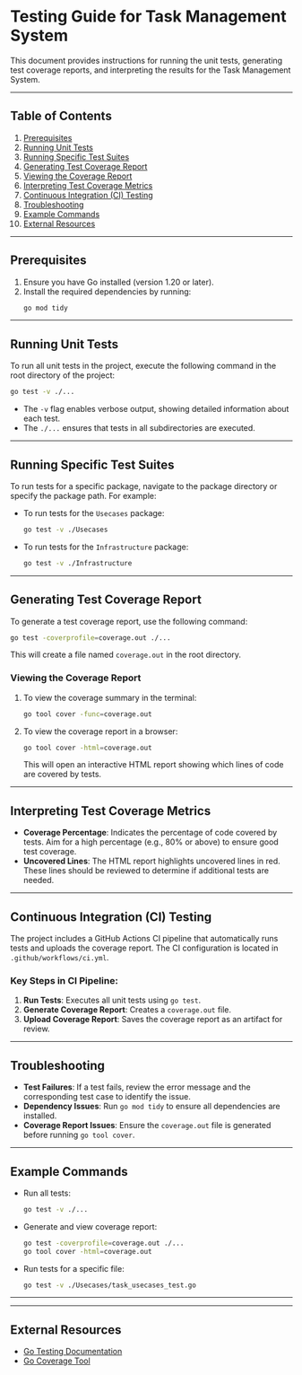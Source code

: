 # Testing Guide for Task Management System

This document provides instructions for running the unit tests, generating test coverage reports, and interpreting the results for the Task Management System.

---

## Table of Contents
1. [Prerequisites](#prerequisites)
2. [Running Unit Tests](#running-unit-tests)
3. [Running Specific Test Suites](#running-specific-test-suites)
4. [Generating Test Coverage Report](#generating-test-coverage-report)
5. [Viewing the Coverage Report](#viewing-the-coverage-report)
6. [Interpreting Test Coverage Metrics](#interpreting-test-coverage-metrics)
7. [Continuous Integration (CI) Testing](#continuous-integration-ci-testing)
8. [Troubleshooting](#troubleshooting)
9. [Example Commands](#example-commands)
10. [External Resources](#external-resources)

---

## Prerequisites

1. Ensure you have Go installed (version 1.20 or later).
2. Install the required dependencies by running:
   ```bash
   go mod tidy
   ```

---

## Running Unit Tests

To run all unit tests in the project, execute the following command in the root directory of the project:

```bash
go test -v ./...
```

- The `-v` flag enables verbose output, showing detailed information about each test.
- The `./...` ensures that tests in all subdirectories are executed.

---

## Running Specific Test Suites

To run tests for a specific package, navigate to the package directory or specify the package path. For example:

- To run tests for the `Usecases` package:
  ```bash
  go test -v ./Usecases
  ```

- To run tests for the `Infrastructure` package:
  ```bash
  go test -v ./Infrastructure
  ```

---

## Generating Test Coverage Report

To generate a test coverage report, use the following command:

```bash
go test -coverprofile=coverage.out ./...
```

This will create a file named `coverage.out` in the root directory.

### Viewing the Coverage Report

1. To view the coverage summary in the terminal:
   ```bash
   go tool cover -func=coverage.out
   ```

2. To view the coverage report in a browser:
   ```bash
   go tool cover -html=coverage.out
   ```

   This will open an interactive HTML report showing which lines of code are covered by tests.

---

## Interpreting Test Coverage Metrics

- **Coverage Percentage**: Indicates the percentage of code covered by tests. Aim for a high percentage (e.g., 80% or above) to ensure good test coverage.
- **Uncovered Lines**: The HTML report highlights uncovered lines in red. These lines should be reviewed to determine if additional tests are needed.

---

## Continuous Integration (CI) Testing

The project includes a GitHub Actions CI pipeline that automatically runs tests and uploads the coverage report. The CI configuration is located in `.github/workflows/ci.yml`.

### Key Steps in CI Pipeline:
1. **Run Tests**: Executes all unit tests using `go test`.
2. **Generate Coverage Report**: Creates a `coverage.out` file.
3. **Upload Coverage Report**: Saves the coverage report as an artifact for review.

---

## Troubleshooting

- **Test Failures**: If a test fails, review the error message and the corresponding test case to identify the issue.
- **Dependency Issues**: Run `go mod tidy` to ensure all dependencies are installed.
- **Coverage Report Issues**: Ensure the `coverage.out` file is generated before running `go tool cover`.

---

## Example Commands

- Run all tests:
  ```bash
  go test -v ./...
  ```

- Generate and view coverage report:
  ```bash
  go test -coverprofile=coverage.out ./...
  go tool cover -html=coverage.out
  ```

- Run tests for a specific file:
  ```bash
  go test -v ./Usecases/task_usecases_test.go
  ```

---


---

## External Resources
- [Go Testing Documentation](https://golang.org/pkg/testing/)
- [Go Coverage Tool](https://blog.golang.org/cover)

```
